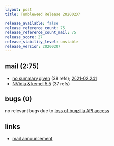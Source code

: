 ```yaml
---
layout: post
title: Tumbleweed Release 20200207

release_available: false
release_reference_count: 75
release_reference_count_mail: 75
release_score: 27
release_stability_level: unstable
release_version: 20200207
---
```


## mail (2:75)

- [no summary given](https://github.com/boombatower/tumbleweed-review/issues/10) (38 refs); [2021-02.241](https://github.com/boombatower/tumbleweed-review/issues/10)
- [NVidia & kernel 5.5](https://lists.opensuse.org/opensuse-factory/2020-02/msg00242.html) (37 refs)

## bugs (0)

<!--more-->

no relevant bugs due to [loss of bugzilla API access](https://bugzilla.opensuse.org/show_bug.cgi?id=1157722)



## links

- [mail announcement](https://github.com/boombatower/tumbleweed-review/issues/10)
